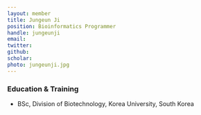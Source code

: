 ```yaml
---
layout: member
title: Jungeun Ji
position: Bioinformatics Programmer
handle: jungeunji
email:
twitter:
github: 
scholar: 
photo: jungeunji.jpg
---
```



### Education & Training
- BSc, Division of Biotechnology, Korea University, South Korea